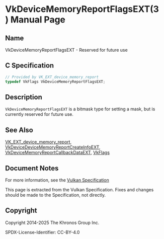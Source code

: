 # VkDeviceMemoryReportFlagsEXT(3) Manual Page

## Name

VkDeviceMemoryReportFlagsEXT - Reserved for future use



## [](#_c_specification)C Specification

```c++
// Provided by VK_EXT_device_memory_report
typedef VkFlags VkDeviceMemoryReportFlagsEXT;
```

## [](#_description)Description

`VkDeviceMemoryReportFlagsEXT` is a bitmask type for setting a mask, but is currently reserved for future use.

## [](#_see_also)See Also

[VK\_EXT\_device\_memory\_report](https://registry.khronos.org/vulkan/specs/latest/man/html/VK_EXT_device_memory_report.html), [VkDeviceDeviceMemoryReportCreateInfoEXT](https://registry.khronos.org/vulkan/specs/latest/man/html/VkDeviceDeviceMemoryReportCreateInfoEXT.html), [VkDeviceMemoryReportCallbackDataEXT](https://registry.khronos.org/vulkan/specs/latest/man/html/VkDeviceMemoryReportCallbackDataEXT.html), [VkFlags](https://registry.khronos.org/vulkan/specs/latest/man/html/VkFlags.html)

## [](#_document_notes)Document Notes

For more information, see the [Vulkan Specification](https://registry.khronos.org/vulkan/specs/latest/html/vkspec.html#VkDeviceMemoryReportFlagsEXT)

This page is extracted from the Vulkan Specification. Fixes and changes should be made to the Specification, not directly.

## [](#_copyright)Copyright

Copyright 2014-2025 The Khronos Group Inc.

SPDX-License-Identifier: CC-BY-4.0